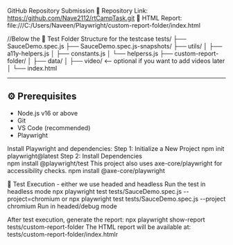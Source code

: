 GitHub Repository Submission
🔗 Repository Link: https://github.com/Nave2112/rtCampTask.git
📄 HTML Report: file:///C:/Users/Naveen/Playwright/custom-report-folder/index.html

//Below the 📁 Test Folder Structure for the testcase 
tests/
├── SauceDemo.spec.js
├── SauceDemo.spec.js-snapshots/
├── utils/
│   ├── a11y-helpers.js
│   ├── constants.js
│   └── helperss.js
├── custom-report-folder/
│   ├── data/
│   ├── video/              <-- optional if you want to add videos later
│   └── index.html



---

## ⚙️ Prerequisites

- Node.js v16 or above
- Git
- VS Code (recommended)
- Playwright

Install Playwright and dependencies:
Step 1: Initialize a New Project 
npm init playwright@latest
Step 2: Install Dependencies  
npm install @playwright/test
This project also uses axe-core/playwright for accessibility checks.
  npm install @axe-core/playwright

🚀 Test Execution  - either we use headed and headless
Run the test in headless mode
npx playwright test tests/SauceDemo.spec.js --project=chromium or npx playwright test tests/SauceDemo.spec.js --project chromium
Run in headed/debug mode

After test execution, generate the report:
    npx playwright show-report tests/custom-report-folder
The HTML report will be available at: tests/custom-report-folder/index.htmlr



